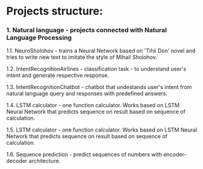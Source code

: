 # Projects structure:
### 1. Natural language - projects connected with Natural Language Processing
1.1. NeuroSholohov - trains a Neural Network based on 'Tihii Don' novel and tries to write new text to imitate the style of Mihail Sholohov.

1.2. IntentRecognitionAirlines - classification task - to understand user's intent and generate respective response.

1.3. IntentRecognitionChatbot - chatbot that undestands user's intent from natural language query and responses with predefined answers.

1.4. LSTM calculator - one function calculator. Works based on LSTM Neural 
Network that predicts sequence on result based on sequence of calculation. 

1.5. LSTM calculator - one function calculator. Works based on LSTM Neural 
Network that predicts sequence on result based on sequence of calculation. 

1.6. Sequence prediction - predict sequences of numbers with encoder-decoder 
architecture.